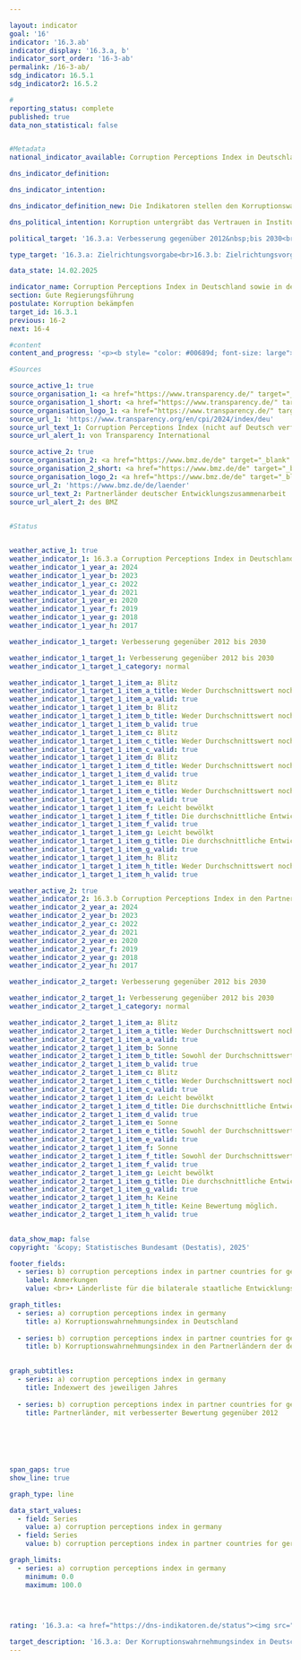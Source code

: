 ```yaml
---

layout: indicator        
goal: '16'        
indicator: '16.3.ab'        
indicator_display: '16.3.a, b'        
indicator_sort_order: '16-3-ab'        
permalink: /16-3-ab/        
sdg_indicator: 16.5.1
sdg_indicator2: 16.5.2        

#
reporting_status: complete        
published: true        
data_non_statistical: false        


#Metadata        
national_indicator_available: Corruption Perceptions Index in Deutschland sowie in den Partnerländern der deutschen Entwicklungszusammenarbeit        

dns_indicator_definition:         

dns_indicator_intention:         

dns_indicator_definition_new: Die Indikatoren stellen den Korruptionswahrnehmungsindex (Corruption Perceptions Index, CPI) von Transparency International für Deutschland (16.3.a) sowie die Anzahl der Partnerländer der deutschen Entwicklungszusammenarbeit, deren CPI sich im Vergleich zum Jahr 2012&nbsp;verbessert hat (16.3.b), dar. Der CPI misst, wie stark Korruption im öffentlichen Sektor in einem Land wahrgenommen wird.        

dns_political_intention: Korruption untergräbt das Vertrauen in Institutionen sowie politische Maßnahmen zur Steigerung der Nachhaltigkeit und behindert soziale Gerechtigkeit. Ein niedriger Korruptionsgrad fördert hingegen eine transparente Regierungsführung, effiziente Ressourcennutzung und stabile wirtschaftliche Rahmenbedingungen. Korruption soll daher sowohl in Deutschland, als auch in den Partnerländern der deutschen Entwicklungszusammenarbeit bekämpft werden.        

political_target: '16.3.a: Verbesserung gegenüber 2012&nbsp;bis 2030<br>16.3.b: Verbesserung gegenüber 2012&nbsp;bis 2030'        

type_target: '16.3.a: Zielrichtungsvorgabe<br>16.3.b: Zielrichtungsvorgabe'        

data_state: 14.02.2025        

indicator_name: Corruption Perceptions Index in Deutschland sowie in den Partnerländern der deutschen Entwicklungszusammenarbeit        
section: Gute Regierungsführung        
postulate: Korruption bekämpfen        
target_id: 16.3.1        
previous: 16-2        
next: 16-4        

#content         
content_and_progress: '<p><b style= "color: #00689d; font-size: large">16.3.a, b Corruption Perceptions Index in Deutschland sowie in den Partnerländern der deutschen Entwicklungszusammenarbeit</b><br><br>Der Korruptionswahrnehmungsindex (Corruption Perceptions Index, CPI) ist ein zusammengesetzter Indikator (Kompositindikator), der für jedes Land die Ergebnisse verschiedener Experten- und Unternehmensbefragungen zur subjektiv wahrgenommenen Korruption im öffentlichen Sektor zusammenfasst. Transparency International erstellt den CPI, sobald für ein Land mindestens drei unterschiedliche Befragungen zu Korruptionseinschätzung vorliegen. Die zugrundeliegenden Befragungen und deren Methodiken können dabei im Zeitverlauf variieren und basieren auf unterschiedlichen Korruptionsdefinitionen.<br><br>Zudem können die Ergebnisse dadurch beeinflusst sein, dass den Befragten die Ergebnisse des CPI-Werts oder der zugrunde liegenden Teilstudien aus früheren Jahren bekannt sind und diese somit die Grundlage der Wahrnehmung bilden können. Diese Faktoren sowie die unterschiedliche Wahrnehmung schränken die Vergleichbarkeit der Ergebnisse sowohl über die Zeit (Längsschnitt) als auch zwischen den Ländern (Querschnitt) ein.<br><br>Das Joint Research Centre (JRC) der Europäischen Kommission weist in einer Analyse darauf hin, dass bei der Interpretation der Ergebnisse die statistische Signifikanz von Veränderungen stets zu berücksichtigen ist. Selbst bei signifikanten Unterschieden sollte der Indikator jedoch mit Vorsicht interpretiert werden.<br><br>Deutschland hat sich seit 2012&nbsp;von 79&nbsp;auf 75&nbsp;Punkte im Jahr 2024&nbsp;verschlechtert. Im Vergleich zum Höchststand von 81&nbsp;Punkten in den Jahren 2015&nbsp;bis 2017&nbsp;entspricht dies einem Rückgang um sechs Punkte. Aktuell belegt Deutschland Rang 15&nbsp;von insgesamt 180&nbsp;bewerteten Ländern. Die Veränderung gegenüber 2012&nbsp;ist bei einem Signifikanzniveau von 10&nbsp;% als statistisch signifikant einzustufen.<br><br>Auch das Statistische Bundesamt erhebt im Rahmen seiner Zufriedenheitsbefragung zu behördlichen Dienstleistungen Daten zur Wahrnehmung von Korruption. Im Jahr 2023&nbsp;gaben 11,6&nbsp;% der Bevölkerung an, bei Kontakten mit öffentlichen Stellen den Eindruck gehabt zu haben, dass Bedienstete bestechlich seien. Damit liegt der Wert deutlich über den Vorjahren: Im Vergleich zu 2021&nbsp;(3,9&nbsp;%) hat sich der Wert verdreifacht. Bei den befragten Unternehmen blieb der Wert hingegen über die Jahre weitgehend konstant: Im Jahr 2023&nbsp;äußerten 3,4&nbsp;% von ihnen den Eindruck, Beschäftigte des öffentlichen Dienstes seien bestechlich.<br><br>Die Polizeiliche Kriminalstatistik (PKS) erfasst alle der Polizei bekannt gewordenen strafrechtlichen Sachverhalte. Im Jahr 2024&nbsp;wurden insgesamt 976&nbsp;Fälle von Vorteilsannahme, Vorteilsgewährung sowie Bestechlichkeit und Bestechung im öffentlichen Sektor registriert. Damit lag der Wert zwar unter dem Vorjahreswert von 1&nbsp;094&nbsp;Fällen (2023), blieb jedoch weiterhin deutlich über dem Durchschnitt der Jahre 2020&nbsp;bis 2023, der bei 842&nbsp;Fällen liegt.<br><br>Darüber hinaus erfasst die PKS auch Fälle im geschäftlichen Bereich. Im Jahr 2024&nbsp;wurden 197&nbsp;Fälle von <i>Bestechlichkeit und Bestechung im geschäftlichen Verkehr und im Gesundheitswesen</i> registriert&nbsp;–&nbsp;deutlich weniger als im Vorjahr mit 369&nbsp;Fällen (2023). Zudem erfasst die PKS sogenannte Begleitdelikte der Korruption, darunter Betrug, Untreue, Urkundenfälschung, wettbewerbsbeschränkende Absprachen bei Ausschreibungen, Strafvereitelung, Falschbeurkundung im Amt sowie die Verletzung des Dienstgeheimnisses.<br><br>Mit Blick auf die deutsche Entwicklungszusammenarbeit haben sich im Jahr 2024&nbsp;im Vergleich zu 2012&nbsp;insgesamt 32&nbsp;der 63&nbsp;vom CPI erfassten Partnerländer verbessert. Die Anzahl der sich positiv entwickelten Partnerländer stieg im Beobachtungszeitraum überwiegend an, mit leichten Rückgängen in den Jahren 2018, 2022&nbsp;sowie im aktuellen Berichtsjahr gegenüber 2023. Eine statistisch signifikante Verbesserung gegenüber 2012&nbsp;(Signifikanzniveau 10&nbsp;%) verzeichneten im Jahr 2024&nbsp;insgesamt 21&nbsp;Partnerländer der deutschen Entwicklungszusammenarbeit.</p>'                

#Sources        

source_active_1: true
source_organisation_1: <a href="https://www.transparency.de/" target="_blank" onclick="return confirm_alert('von Transparency International', 'De')">Transparency International e.V.</a>
source_organisation_1_short: <a href="https://www.transparency.de/" target="_blank" onclick="return confirm_alert('von Transparency International', 'De')">Transparency International e.V.</a>
source_organisation_logo_1: <a href="https://www.transparency.de/" target="_blank" onclick="return confirm_alert('von Transparency International', 'De')"><img src="https://dns-indikatoren.de/public/OrgImgDe/ta.png" alt="Transparency International e.V." title=" Klicken Sie hier um zur Homepage der Organisation Transparency International e.V. zu gelangen." style="height:60px; width:148px; border:transparent"/></a>
source_url_1: 'https://www.transparency.org/en/cpi/2024/index/deu'
source_url_text_1: Corruption Perceptions Index (nicht auf Deutsch verfügbar)
source_url_alert_1: von Transparency International

source_active_2: true
source_organisation_2: <a href="https://www.bmz.de/de" target="_blank" onclick="return confirm_alert('des BMZ', 'De')">Bundesministerium für wirtschaftliche Zusammenarbeit und Entwicklung</a>
source_organisation_2_short: <a href="https://www.bmz.de/de" target="_blank" onclick="return confirm_alert('des BMZ', 'De')">Bundesministerium für wirtschaftliche Zusammenarbeit und Entwicklung</a>
source_organisation_logo_2: <a href="https://www.bmz.de/de" target="_blank" onclick="return confirm_alert('des BMZ', 'De')"><img src="https://dns-indikatoren.de/public/OrgImgDe/bmz.png" alt="Bundesministerium für wirtschaftliche Zusammenarbeit und Entwicklung" title=" Klicken Sie hier um zur Homepage der Organisation Bundesministerium für wirtschaftliche Zusammenarbeit und Entwicklung zu gelangen." style="height:60px; width:148px; border:transparent"/></a>
source_url_2: 'https://www.bmz.de/de/laender'
source_url_text_2: Partnerländer deutscher Entwicklungszusammenarbeit
source_url_alert_2: des BMZ
        

#Status        


weather_active_1: true
weather_indicator_1: 16.3.a Corruption Perceptions Index in Deutschland
weather_indicator_1_year_a: 2024
weather_indicator_1_year_b: 2023
weather_indicator_1_year_c: 2022
weather_indicator_1_year_d: 2021
weather_indicator_1_year_e: 2020
weather_indicator_1_year_f: 2019
weather_indicator_1_year_g: 2018
weather_indicator_1_year_h: 2017

weather_indicator_1_target: Verbesserung gegenüber 2012 bis 2030

weather_indicator_1_target_1: Verbesserung gegenüber 2012 bis 2030
weather_indicator_1_target_1_category: normal

weather_indicator_1_target_1_item_a: Blitz
weather_indicator_1_target_1_item_a_title: Weder Durchschnittswert noch die vorherige Veränderung deuten in 2024 in die richtige Richtung.
weather_indicator_1_target_1_item_a_valid: true
weather_indicator_1_target_1_item_b: Blitz
weather_indicator_1_target_1_item_b_title: Weder Durchschnittswert noch die vorherige Veränderung deuten in 2023 in die richtige Richtung.
weather_indicator_1_target_1_item_b_valid: true
weather_indicator_1_target_1_item_c: Blitz
weather_indicator_1_target_1_item_c_title: Weder Durchschnittswert noch die vorherige Veränderung deuten in 2022 in die richtige Richtung.
weather_indicator_1_target_1_item_c_valid: true
weather_indicator_1_target_1_item_d: Blitz
weather_indicator_1_target_1_item_d_title: Weder Durchschnittswert noch die vorherige Veränderung deuten in 2021 in die richtige Richtung.
weather_indicator_1_target_1_item_d_valid: true
weather_indicator_1_target_1_item_e: Blitz
weather_indicator_1_target_1_item_e_title: Weder Durchschnittswert noch die vorherige Veränderung deuten in 2020 in die richtige Richtung.
weather_indicator_1_target_1_item_e_valid: true
weather_indicator_1_target_1_item_f: Leicht bewölkt
weather_indicator_1_target_1_item_f_title: Die durchschnittliche Entwicklung zielte in 2019 in die richtige Richtung, im vorangegangenen Jahr ergab sich jedoch eine Entwicklung in die falsche Richtung oder gar keine Veränderung.
weather_indicator_1_target_1_item_f_valid: true
weather_indicator_1_target_1_item_g: Leicht bewölkt
weather_indicator_1_target_1_item_g_title: Die durchschnittliche Entwicklung zielte in 2018 in die richtige Richtung, im vorangegangenen Jahr ergab sich jedoch eine Entwicklung in die falsche Richtung oder gar keine Veränderung.
weather_indicator_1_target_1_item_g_valid: true
weather_indicator_1_target_1_item_h: Blitz
weather_indicator_1_target_1_item_h_title: Weder Durchschnittswert noch die vorherige Veränderung deuten in 2017 in die richtige Richtung.
weather_indicator_1_target_1_item_h_valid: true

weather_active_2: true
weather_indicator_2: 16.3.b Corruption Perceptions Index in den Partnerländern der deutschen Entwicklungszusammenarbeit
weather_indicator_2_year_a: 2024
weather_indicator_2_year_b: 2023
weather_indicator_2_year_c: 2022
weather_indicator_2_year_d: 2021
weather_indicator_2_year_e: 2020
weather_indicator_2_year_f: 2019
weather_indicator_2_year_g: 2018
weather_indicator_2_year_h: 2017

weather_indicator_2_target: Verbesserung gegenüber 2012 bis 2030

weather_indicator_2_target_1: Verbesserung gegenüber 2012 bis 2030
weather_indicator_2_target_1_category: normal

weather_indicator_2_target_1_item_a: Blitz
weather_indicator_2_target_1_item_a_title: Weder Durchschnittswert noch die vorherige Veränderung deuten in 2024 in die richtige Richtung.
weather_indicator_2_target_1_item_a_valid: true
weather_indicator_2_target_1_item_b: Sonne
weather_indicator_2_target_1_item_b_title: Sowohl der Durchschnittswert als auch die vorangegangene jährliche Veränderung deuteten in 2023 in die richtige Richtung.
weather_indicator_2_target_1_item_b_valid: true
weather_indicator_2_target_1_item_c: Blitz
weather_indicator_2_target_1_item_c_title: Weder Durchschnittswert noch die vorherige Veränderung deuten in 2022 in die richtige Richtung.
weather_indicator_2_target_1_item_c_valid: true
weather_indicator_2_target_1_item_d: Leicht bewölkt
weather_indicator_2_target_1_item_d_title: Die durchschnittliche Entwicklung zielte in 2021 in die richtige Richtung, im vorangegangenen Jahr ergab sich jedoch eine Entwicklung in die falsche Richtung oder gar keine Veränderung.
weather_indicator_2_target_1_item_d_valid: true
weather_indicator_2_target_1_item_e: Sonne
weather_indicator_2_target_1_item_e_title: Sowohl der Durchschnittswert als auch die vorangegangene jährliche Veränderung deuteten in 2020 in die richtige Richtung.
weather_indicator_2_target_1_item_e_valid: true
weather_indicator_2_target_1_item_f: Sonne
weather_indicator_2_target_1_item_f_title: Sowohl der Durchschnittswert als auch die vorangegangene jährliche Veränderung deuteten in 2019 in die richtige Richtung.
weather_indicator_2_target_1_item_f_valid: true
weather_indicator_2_target_1_item_g: Leicht bewölkt
weather_indicator_2_target_1_item_g_title: Die durchschnittliche Entwicklung zielte in 2018 in die richtige Richtung, im vorangegangenen Jahr ergab sich jedoch eine Entwicklung in die falsche Richtung oder gar keine Veränderung.
weather_indicator_2_target_1_item_g_valid: true
weather_indicator_2_target_1_item_h: Keine
weather_indicator_2_target_1_item_h_title: Keine Bewertung möglich.
weather_indicator_2_target_1_item_h_valid: true        
        

data_show_map: false        
copyright: '&copy; Statistisches Bundesamt (Destatis), 2025'        

footer_fields:
  - series: b) corruption perceptions index in partner countries for german development cooperation
    label: Anmerkungen
    value: <br>• Länderliste für die bilaterale staatliche Entwicklungszusammenarbeit des Bundesministeriums für wirtschaftliche Zusammenarbeit und Entwicklung wurde 2023 aktualisiert. Daten der Zeitreihe sind entsprechend korrigiert.<br>• 2023 und 2024 ohne Afghanistan, da die Zusammenarbeit ausgesetzt wurde.        

graph_titles: 
  - series: a) corruption perceptions index in germany
    title: a) Korruptionswahrnehmungsindex in Deutschland
    
  - series: b) corruption perceptions index in partner countries for german development cooperation
    title: b) Korruptionswahrnehmungsindex in den Partnerländern der deutschen Entwicklungszusammenarbeit
            

graph_subtitles: 
  - series: a) corruption perceptions index in germany
    title: Indexwert des jeweiligen Jahres
    
  - series: b) corruption perceptions index in partner countries for german development cooperation
    title: Partnerländer, mit verbesserter Bewertung gegenüber 2012
            

        

        

span_gaps: true        
show_line: true        

graph_type: line                

data_start_values: 
  - field: Series
    value: a) corruption perceptions index in germany
  - field: Series
    value: b) corruption perceptions index in partner countries for german development cooperation        

graph_limits: 
  - series: a) corruption perceptions index in germany
    minimum: 0.0
    maximum: 100.0        

        

                                        
rating: '16.3.a: <a href="https://dns-indikatoren.de/status"><img src="https://sdg-indikatoren.de/public/Wettersymbole/Blitz.png" title="Weder Durchschnittswert noch die vorherige Veränderung deuten in 2024 in die richtige Richtung." alt="Wettersymbol Blitz"/></a><br>16.3.b: <a href="https://dns-indikatoren.de/status"><img src="https://sdg-indikatoren.de/public/Wettersymbole/Blitz.png" title="Weder Durchschnittswert noch die vorherige Veränderung deuten in 2024 in die richtige Richtung." alt="Wettersymbol Blitz"/></a>'        

target_description: '16.3.a: Der Korruptionswahrnehmungsindex in Deutschland soll gesteigert werden.<br>• Ausgehend von der Zielformulierung wird der Indikator 16.3.a für das Jahr 2024 mit <b>Gewitter</b> bewertet. Der Indikatorwert ist im Jahr 2023 gesunken und entwickelte sich im Durchschnitt der letzten sechs Jahre nicht in die gewünschte Richtung.<br><br>16.3.b: Die Anzahl der Partnerländer der deutschen Entwicklungszusammenarbeit mit einem gegenüber 2012 verbesserten Korruptionswahrnehmungsindex soll gesteigert werden.<br>• Ausgehend von der Zielformulierung wird der Indikator 16.3.b für das Jahr 2024 mit <b>Gewitter</b> bewertet. Der Indikatorwert ist im Jahr 2024 gesunken und entwickelte sich im Durchschnitt der letzten sechs Jahre nicht in die gewünschte Richtung.'        
---
```


